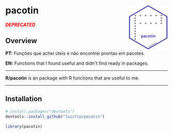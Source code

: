 
# pacotin <img src="man/figures/logo.png" align="right" />


<span style="color:red">**_DEPRECATED_**</span>


## Overview

**PT:** Funções que achei úteis e não encontrei prontas em pacotes.

**EN:** Functions that I found useful and didn't find ready in packages.

---

**R/pacotin** is an package with R functions that are useful to me.

---

## Installation

``` r
# install.packages("devtools")
devtools::install_github("luizfcp/pacotin")
```

``` r
library(pacotin)
```
